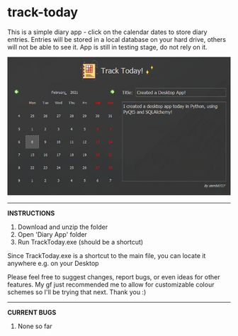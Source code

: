# track-today
This is a simple diary app - click on the calendar dates to store diary entries. Entries will be stored in a local database on your hard drive, others will not be able to see it. App is still in testing stage, do not rely on it.

![Image of App](https://github.com/sambit727/track-today/blob/main/Preview.png?raw=true)

-------------------------------------------------------------------------------------------------------------------------------------------------------

**INSTRUCTIONS**
1. Download and unzip the folder
2. Open 'Diary App' folder
3. Run TrackToday.exe (should be a shortcut)

Since TrackToday.exe is a shortcut to the main file, you can locate it anywhere e.g. on your Desktop

Please feel free to suggest changes, report bugs, or even ideas for other features. My gf just recommended me to allow for customizable colour schemes so I'll be trying that next. Thank you :)

-------------------------------------------------------------------------------------------------------------------------------------------------------

**CURRENT BUGS**
1. None so far


